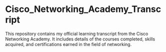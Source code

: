 # Cisco_Networking_Academy_Transcript
This repository contains my official learning transcript from the Cisco Networking Academy. It includes details of the courses completed, skills acquired, and certifications earned in the field of networking.
